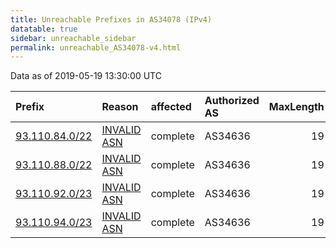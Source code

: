 ```yaml
---
title: Unreachable Prefixes in AS34078 (IPv4)
datatable: true
sidebar: unreachable_sidebar
permalink: unreachable_AS34078-v4.html
---
```


Data as of 2019-05-19 13:30:00 UTC


<div class="datatable-begin"></div>

| Prefix                                                 | Reason                                                                                                | affected   | Authorized AS   |   MaxLength | Anchor                                         |   unreachable /24s |
|:-------------------------------------------------------|:------------------------------------------------------------------------------------------------------|:-----------|:----------------|------------:|:-----------------------------------------------|-------------------:|
| [93.110.84.0/22](https://stat.ripe.net/93.110.84.0/22) | [INVALID ASN](https://rpki-validator.ripe.net/announcement-preview?asn=AS34078&prefix=93.110.84.0/22) | complete   | AS34636         |          19 | [RIPE](unreachable_RIPE_NCC_RPKI_Root-v4.html) |                  4 |
| [93.110.88.0/22](https://stat.ripe.net/93.110.88.0/22) | [INVALID ASN](https://rpki-validator.ripe.net/announcement-preview?asn=AS34078&prefix=93.110.88.0/22) | complete   | AS34636         |          19 | [RIPE](unreachable_RIPE_NCC_RPKI_Root-v4.html) |                  4 |
| [93.110.92.0/23](https://stat.ripe.net/93.110.92.0/23) | [INVALID ASN](https://rpki-validator.ripe.net/announcement-preview?asn=AS34078&prefix=93.110.92.0/23) | complete   | AS34636         |          19 | [RIPE](unreachable_RIPE_NCC_RPKI_Root-v4.html) |                  2 |
| [93.110.94.0/23](https://stat.ripe.net/93.110.94.0/23) | [INVALID ASN](https://rpki-validator.ripe.net/announcement-preview?asn=AS34078&prefix=93.110.94.0/23) | complete   | AS34636         |          19 | [RIPE](unreachable_RIPE_NCC_RPKI_Root-v4.html) |                  2 |

<div class="datatable-end"></div>